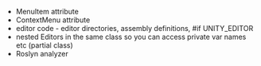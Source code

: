 - MenuItem attribute
- ContextMenu attribute
- editor code - editor directories, assembly definitions, #if UNITY_EDITOR 
- nested Editors in the same class so you can access private var names etc (partial class)
- Roslyn analyzer
